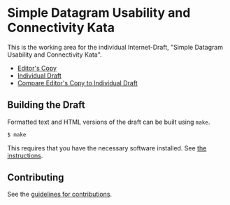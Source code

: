 # Simple Datagram Usability and Connectivity Kata

This is the working area for the individual Internet-Draft, "Simple Datagram Usability and Connectivity Kata".

* [Editor's Copy](https://lpardue.github.io/draft-pardue-quic-siduck/#go.draft-pardue-quic-siduck.html)
* [Individual Draft](https://tools.ietf.org/html/draft-pardue-quic-siduck)
* [Compare Editor's Copy to Individual Draft](https://lpardue.github.io/draft-pardue-quic-siduck/#go.draft-pardue-quic-siduck.diff)

## Building the Draft

Formatted text and HTML versions of the draft can be built using `make`.

```sh
$ make
```

This requires that you have the necessary software installed.  See
[the instructions](https://github.com/martinthomson/i-d-template/blob/master/doc/SETUP.md).


## Contributing

See the
[guidelines for contributions](https://github.com/lpardue/draft-pardue-quic-siduck/blob/master/CONTRIBUTING.md).
